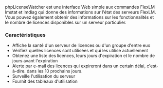 phpLicenseWatcher est une interface Web simple aux commandes FlexLM lmstat et lmdiag qui donne des informations sur l'état des serveurs FlexLM. Vous pouvez également obtenir des informations sur les fonctionnalités et le nombre de licences disponibles sur un serveur particulier.

### Caractéristiques

- Affiche la santé d'un serveur de licences ou d'un groupe d'entre eux
- Vérifiez quelles licences sont utilisées et qui les utilise actuellement
- Obtenez une liste des licences, leurs jours d'expiration et le nombre de jours avant l'expiration
- Alerte par e-mail des licences qui expireront dans un certain délai, c'est-à-dire. dans les 10 prochains jours.
- Surveille l'utilisation du serveur
- Fournit des tableaux d'utilisation 

